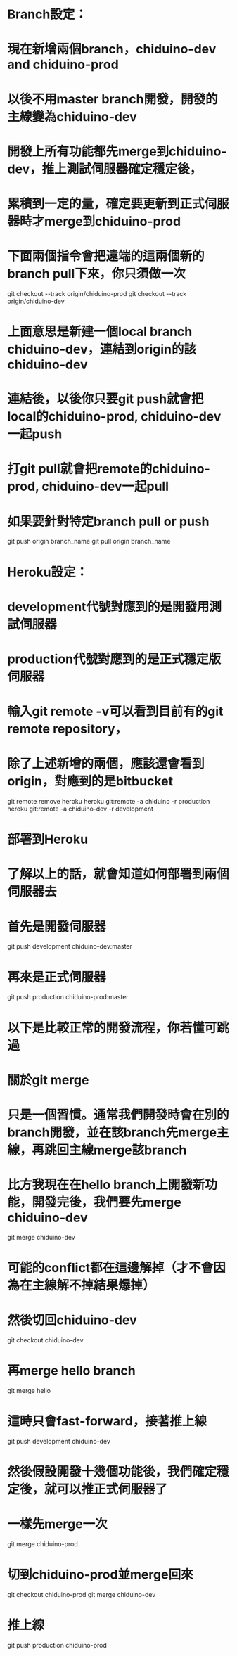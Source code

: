 # Branch設定：
# 現在新增兩個branch，chiduino-dev and chiduino-prod
# 以後不用master branch開發，開發的主線變為chiduino-dev
# 開發上所有功能都先merge到chiduino-dev，推上測試伺服器確定穩定後，
# 累積到一定的量，確定要更新到正式伺服器時才merge到chiduino-prod
# 下面兩個指令會把遠端的這兩個新的branch pull下來，你只須做一次
git checkout --track origin/chiduino-prod
git checkout --track origin/chiduino-dev
# 上面意思是新建一個local branch chiduino-dev，連結到origin的該chiduino-dev
# 連結後，以後你只要git push就會把local的chiduino-prod, chiduino-dev一起push
# 打git pull就會把remote的chiduino-prod, chiduino-dev一起pull
# 如果要針對特定branch pull or push
git push origin branch_name
git pull origin branch_name
​
# Heroku設定：
# development代號對應到的是開發用測試伺服器
# production代號對應到的是正式穩定版伺服器
# 輸入git remote -v可以看到目前有的git remote repository，
# 除了上述新增的兩個，應該還會看到origin，對應到的是bitbucket
git remote remove heroku
heroku git:remote -a chiduino -r production
heroku git:remote -a chiduino-dev -r development
​
# 部署到Heroku
# 了解以上的話，就會知道如何部署到兩個伺服器去
# 首先是開發伺服器
git push development chiduino-dev:master
# 再來是正式伺服器
git push production chiduino-prod:master
​
# 以下是比較正常的開發流程，你若懂可跳過
# 關於git merge
# 只是一個習慣。通常我們開發時會在別的branch開發，並在該branch先merge主線，再跳回主線merge該branch
# 比方我現在在hello branch上開發新功能，開發完後，我們要先merge chiduino-dev
git merge chiduino-dev
# 可能的conflict都在這邊解掉（才不會因為在主線解不掉結果爆掉）
# 然後切回chiduino-dev
git checkout chiduino-dev
# 再merge hello branch
git merge hello
# 這時只會fast-forward，接著推上線
git push development chiduino-dev
# 然後假設開發十幾個功能後，我們確定穩定後，就可以推正式伺服器了
# 一樣先merge一次
git merge chiduino-prod
# 切到chiduino-prod並merge回來
git checkout chiduino-prod
git merge chiduino-dev
# 推上線
git push production chiduino-prod